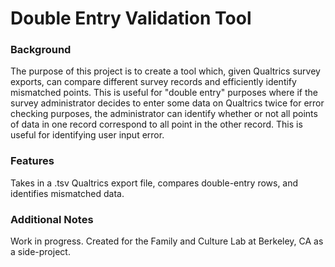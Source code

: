 # Double Entry Validation Tool

### Background
The purpose of this project is to create a tool which, given Qualtrics survey exports, can compare different survey records and efficiently identify mismatched points. This is useful for "double entry" purposes where if the survey administrator decides to enter some data on Qualtrics twice for error checking purposes, the administrator can identify whether or not all points of data in one record correspond to all point in the other record. This is useful for identifying user input error.

### Features
Takes in a .tsv Qualtrics export file, compares double-entry rows, and identifies mismatched data. 

### Additional Notes
Work in progress. Created for the Family and Culture Lab at Berkeley, CA as a side-project.
